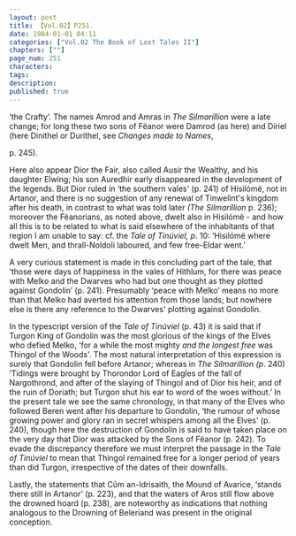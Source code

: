 ```yaml
---
layout: post
title: 【Vol.02】P251.
date: 1984-01-01 04:11
categories: ["Vol.02 The Book of Lost Tales II"]
chapters: [""]
page_num: 251
characters: 
tags: 
description: 
published: true
---
```


<p style="text-indent: 0;">
‘the Crafty’. The names Amrod and Amras in <I>The Silmarillion</I> were a late change; for long these two sons of Fëanor were Damrod (as here) and Díriel (here Dinithel or Durithel, see <I>Changes made to Names</I>,
</p>

p. 245).

Here also appear Dior the Fair, also called Ausir the Wealthy, and his daughter Elwing; his son Auredhir early disappeared in the development of the legends. But Dior ruled in ‘the southern vales' (p. 241) of Hisilómë, not in Artanor, and there is no suggestion of any renewal of Tinwelint's kingdom after his death, in contrast to what was told later <I>(The Silmarillion</I> p. 236); moreover the Fëanorians, as noted above, dwelt also in Hisilómë - and how all this is to be related to what is said elsewhere of the inhabitants of that region I am unable to say: cf. the <I>Tale of Tinúviel, p</I>. 10: ‘Hisilómë where dwelt Men, and thrall-Noldoli laboured, and few free-Eldar went.’

A very curious statement is made in this concluding part of the tale, that ‘those were days of happiness in the vales of Hithlum, for there was peace with Melko and the Dwarves who had but one thought as they plotted against Gondolin’ (p. 241). Presumably ‘peace with Melko’ means no more than that Melko had averted his attention from those lands; but nowhere else is there any reference to the Dwarves' plotting against Gondolin.

In the typescript version of the <I>Tale of Tinúviel</I> (p. 43) it is said that if Turgon King of Gondolin was the most glorious of the kings of the Elves who defied Melko, ‘for a while the most mighty <I>and the longest free</I> was Thingol of the Woods'. The most natural interpretation of this expression is surely that Gondolin fell before Artanor; whereas in <I>The Silmarillion (p</I>. 240) ‘Tidings were brought by Thorondor Lord of Eagles of the fall of Nargothrond, and after of the slaying of Thingol and of Dior his heir, and of the ruin of Doriath; but Turgon shut his ear to word of the woes without.’ In the present tale we see the same chronology, in that many of the Elves who followed Beren went after his departure to Gondolin, ‘the rumour of whose growing power and glory ran in secret whispers among all the Elves' (p. 240), though here the destruction of Gondolin is said to have taken place on the very day that Dior was attacked by the Sons of Fëanor (p. 242). To evade the discrepancy therefore we must interpret the passage in the <I>Tale of Tinúviel</I> to mean that Thingol remained free for a longer period of years than did Turgon, irrespective of the dates of their downfalls.

Lastly, the statements that Cûm an-Idrisaith, the Mound of Avarice, ‘stands there still in Artanor’ (p. 223), and that the waters of Aros still flow above the drowned hoard (p. 238), are noteworthy as indications that nothing analogous to the Drowning of Beleriand was present in the original conception.

